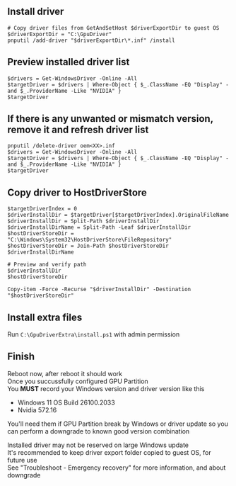 ## Install driver
```
# Copy driver files from GetAndSetHost $driverExportDir to guest OS
$driverExportDir = "C:\GpuDriver"
pnputil /add-driver "$driverExportDir\*.inf" /install
```

## Preview installed driver list
```
$drivers = Get-WindowsDriver -Online -All
$targetDriver = $drivers | Where-Object { $_.ClassName -EQ "Display" -and $_.ProviderName -Like "NVIDIA" }
$targetDriver
```

## If there is any unwanted or mismatch version, remove it and refresh driver list
```
pnputil /delete-driver oem<XX>.inf
$drivers = Get-WindowsDriver -Online -All
$targetDriver = $drivers | Where-Object { $_.ClassName -EQ "Display" -and $_.ProviderName -Like "NVIDIA" }
$targetDriver
```

## Copy driver to HostDriverStore
```
$targetDriverIndex = 0
$driverInstallDir = $targetDriver[$targetDriverIndex].OriginalFileName
$driverInstallDir = Split-Path $driverInstallDir
$driverInstallDirName = Split-Path -Leaf $driverInstallDir
$hostDriverStoreDir = "C:\Windows\System32\HostDriverStore\FileRepository"
$hostDriverStoreDir = Join-Path $hostDriverStoreDir $driverInstallDirName

# Preview and verify path
$driverInstallDir
$hostDriverStoreDir

Copy-item -Force -Recurse "$driverInstallDir" -Destination "$hostDriverStoreDir"
```

## Install extra files
Run `C:\GpuDriverExtra\install.ps1` with admin permission

## Finish
Reboot now, after reboot it should work  
Once you succussfully configured GPU Partition  
You **MUST** record your Windows version and driver version like this
- Windows 11 OS Build 26100.2033
- Nvidia 572.16

You'll need them if GPU Partition break by Windows or driver update so you can perform a downgrade to known good version combination

Installed driver may not be reserved on large Windows update  
It's recommended to keep driver export folder copied to guest OS, for future use  
See "Troubleshoot - Emergency recovery" for more information, and about downgrade
